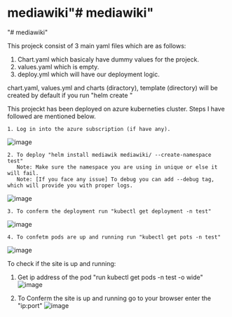 # mediawiki"# mediawiki" 
"# mediawiki" 

This projeck consist of 3 main yaml files which are as follows:
1. Chart.yaml which basicaly have dummy values for the projeck.
2. values.yaml which is empty.
3. deploy.yml which will have our deployment logic.

chart.yaml, values.yml and charts (diractory), template (directory) will be created by default if you run "helm create <namespace>"
  
 This projeckt has been deployed on azure kuberneties cluster.
  Steps I have followed are mentioned below.
  
    1. Log in into the azure subscription (if have any).
  ![image](https://user-images.githubusercontent.com/26390486/166945059-8987ebb4-39d6-4838-adb9-ac63b8bef787.png)
  
    2. To deploy "helm install mediawik mediawiki/ --create-namespace test"
       Note: Make sure the namespace you are using in unique or else it will fail.
       Note: [If you face any issue] To debug you can add --debug tag, which will provide you with proper logs.
  ![image](https://user-images.githubusercontent.com/26390486/166946287-998b5095-4c14-4bbd-8f05-b6358ce57a8c.png)
  
    3. To conferm the deployment run "kubectl get deployment -n test"
  ![image](https://user-images.githubusercontent.com/26390486/166946863-1b86bc69-084c-4fd9-bd55-0b7979e9f0cb.png)

    4. To confetm pods are up and running run "kubectl get pots -n test"
  ![image](https://user-images.githubusercontent.com/26390486/166947462-e2cef2a2-3301-43b5-a074-c96a5deb1930.png)
 
To check if the site is up and running:
   1. Get ip address of the pod "run kubectl get pods -n test -o wide"
  ![image](https://user-images.githubusercontent.com/26390486/166948138-aa2509b7-742f-4ed5-88da-7c0c9f95fefb.png)
  
  2. To Conferm the site is up and running go to your browser enter the "ip:port"
  ![image](https://user-images.githubusercontent.com/26390486/166948519-e79aaf8d-ddcb-49c1-a518-b8ec5271f728.png)



    
